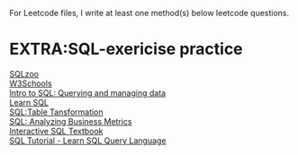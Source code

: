 For Leetcode files, I write at least one method(s) below leetcode questions.

# EXTRA:SQL-exericise practice
[SQLzoo](https://sqlzoo.net) 
<br />
[W3Schools](https://www.w3schools.com/sql/) 
<br />
[Intro to SQL: Querying and managing data](https://www.khanacademy.org/computing/computer-programming/sql)
<br />
[Learn SQL](https://www.codecademy.com/learn/learn-sql)
<br />
[SQL:Table Tansformation](https://www.codecademy.com/learn/sql-table-transformation)
<br />
[SQL: Analyzing Business Metrics](https://www.codecademy.com/learn/sql-analyzing-business-metrics)
<br />
[Interactive SQL Textbook](http://www.sql-tutorial.ru/en)
<br />
[SQL Tutorial - Learn SQL Query Language](https://www.1keydata.com/sql/sql.html)

